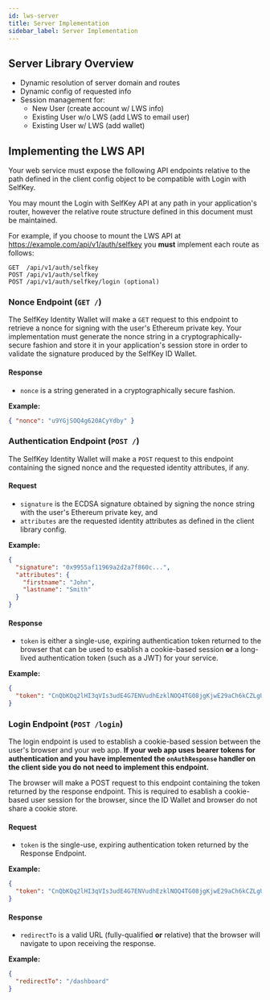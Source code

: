 ```yaml
---
id: lws-server
title: Server Implementation
sidebar_label: Server Implementation
---
```


## Server Library Overview
* Dynamic resolution of server domain and routes
* Dynamic config of requested info
* Session management for:
	* New User (create account w/ LWS info)
	* Existing User w/o LWS (add LWS to email user)
	* Existing User w/ LWS (add wallet)

## Implementing the LWS API

Your web service must expose the following API endpoints relative to the path defined in the client config object to be compatible with Login with SelfKey.

You may mount the Login with SelfKey API at any path in your application's router, however the relative route structure defined in this document must be maintained.

For example, if you choose to mount the LWS API at https://example.com/api/v1/auth/selfkey you **must** implement each route as follows:

```
GET  /api/v1/auth/selfkey
POST /api/v1/auth/selfkey
POST /api/v1/auth/selfkey/login (optional)
```

### Nonce Endpoint (`GET /`)

The SelfKey Identity Wallet will make a `GET` request to this endpoint to retrieve a nonce for signing with the user's Ethereum private key. Your implementation must generate the nonce string in a cryptographically-secure fashion and store it in your application's session store in order to validate the signature produced by the SelfKey ID Wallet.

#### Response

- `nonce` is a string generated in a cryptographically secure fashion.

**Example:**

```json
{ "nonce": "u9YGjSOQ4g620ACyYdby" }
```

### Authentication Endpoint (`POST /`)

The SelfKey Identity Wallet will make a `POST` request to this endpoint containing the signed nonce and the requested identity attributes, if any.

#### Request

- `signature` is the ECDSA signature obtained by signing the nonce string with the user's Ethereum private key, and
- `attributes` are the requested identity attributes as defined in the client library config.

**Example:**

```json
{
  "signature": "0x9955af11969a2d2a7f860c...",
  "attributes": {
    "firstname": "John",
    "lastname": "Smith"
  }
}
```

#### Response

- `token` is either a single-use, expiring authentication token returned to the browser that can be used to esablish a cookie-based session **or** a long-lived authentication token (such as a JWT) for your service.

**Example:**

```json
{
  "token": "CnQbKQq2lHI3qVIs3udE4G7ENVudhEzklNOQ4TG08jgKjwE29aCh6kCZLgU8dsn4"
}
```

### Login Endpoint (`POST /login`)

The login endpoint is used to establish a cookie-based session between the user's browser and your web app. **If your web app uses bearer tokens for authentication and you have implemented the `onAuthResponse` handler on the client side you do not need to implement this endpoint.**

The browser will make a POST request to this endpoint containing the token returned by the response endpoint. This is required to esablish a cookie-based user session for the browser, since the ID Wallet and browser do not share a cookie store.

#### Request

- `token` is the single-use, expiring authentication token returned by the Response Endpoint.

**Example:**

```json
{
  "token": "CnQbKQq2lHI3qVIs3udE4G7ENVudhEzklNOQ4TG08jgKjwE29aCh6kCZLgU8dsn4"
}
```

#### Response

- `redirectTo` is a valid URL (fully-qualified **or** relative) that the browser will navigate to upon receiving the response.

**Example:**

```json
{
  "redirectTo": "/dashboard"
}
```